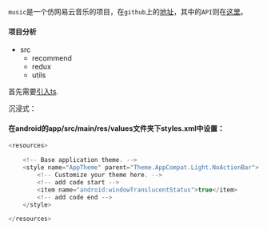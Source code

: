 `music`是一个仿网易云音乐的项目，在`github`上的[地址](https://github.com/yezihaohao/NeteaseCloudMusic)，其中的`API`则在[这里](https://github.com/Binaryify/NeteaseCloudMusicApi)。

#### 项目分析

- src
  - recommend
  - redux
  - utils

首先需要[引入ts](https://www.jianshu.com/p/7ca5075a4dde).



沉浸式：

####  在android的app/src/main/res/values文件夹下styles.xml中设置：

```js
<resources>

    <!-- Base application theme. -->
    <style name="AppTheme" parent="Theme.AppCompat.Light.NoActionBar">
        <!-- Customize your theme here. -->
        <!-- add code start -->
        <item name="android:windowTranslucentStatus">true</item>
        <!-- add code end -->
    </style>

</resources>
```

